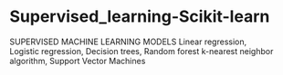 # Supervised_learning-Scikit-learn


SUPERVISED MACHINE LEARNING MODELS 
Linear regression,  
Logistic regression, 
Decision trees,
Random forest
k-nearest neighbor algorithm,
Support Vector Machines
